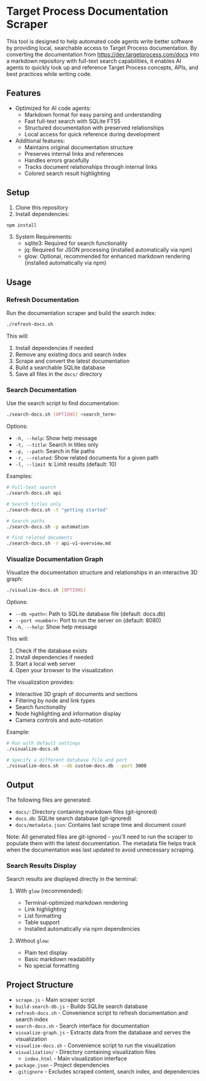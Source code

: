 # Target Process Documentation Scraper

This tool is designed to help automated code agents write better software by providing local, searchable access to Target Process documentation. By converting the documentation from https://dev.targetprocess.com/docs into a markdown repository with full-text search capabilities, it enables AI agents to quickly look up and reference Target Process concepts, APIs, and best practices while writing code.

## Features

- Optimized for AI code agents:
  - Markdown format for easy parsing and understanding
  - Fast full-text search with SQLite FTS5
  - Structured documentation with preserved relationships
  - Local access for quick reference during development
- Additional features:
  - Maintains original documentation structure
  - Preserves internal links and references
  - Handles errors gracefully
  - Tracks document relationships through internal links
  - Colored search result highlighting

## Setup

1. Clone this repository
2. Install dependencies:
```bash
npm install
```
3. System Requirements:
   - sqlite3: Required for search functionality
   - jq: Required for JSON processing (installed automatically via npm)
   - glow: Optional, recommended for enhanced markdown rendering (installed automatically via npm)

## Usage

### Refresh Documentation

Run the documentation scraper and build the search index:
```bash
./refresh-docs.sh
```

This will:
1. Install dependencies if needed
2. Remove any existing docs and search index
3. Scrape and convert the latest documentation
4. Build a searchable SQLite database
5. Save all files in the `docs/` directory

### Search Documentation

Use the search script to find documentation:
```bash
./search-docs.sh [OPTIONS] <search_term>
```

Options:
- `-h, --help`: Show help message
- `-t, --title`: Search in titles only
- `-p, --path`: Search in file paths
- `-r, --related`: Show related documents for a given path
- `-l, --limit N`: Limit results (default: 10)

Examples:
```bash
# Full-text search
./search-docs.sh api

# Search titles only
./search-docs.sh -t "getting started"

# Search paths
./search-docs.sh -p automation

# Find related documents
./search-docs.sh -r api-v1-overview.md
```

### Visualize Documentation Graph

Visualize the documentation structure and relationships in an interactive 3D graph:
```bash
./visualize-docs.sh [OPTIONS]
```

Options:
- `--db <path>`: Path to SQLite database file (default: docs.db)
- `--port <number>`: Port to run the server on (default: 8080)
- `-h, --help`: Show help message

This will:
1. Check if the database exists
2. Install dependencies if needed
3. Start a local web server
4. Open your browser to the visualization

The visualization provides:
- Interactive 3D graph of documents and sections
- Filtering by node and link types
- Search functionality
- Node highlighting and information display
- Camera controls and auto-rotation

Example:
```bash
# Run with default settings
./visualize-docs.sh

# Specify a different database file and port
./visualize-docs.sh --db custom-docs.db --port 3000
```

## Output

The following files are generated:
- `docs/`: Directory containing markdown files (git-ignored)
- `docs.db`: SQLite search database (git-ignored)
- `docs/metadata.json`: Contains last scrape time and document count

Note: All generated files are git-ignored - you'll need to run the scraper to populate them with the latest documentation. The metadata file helps track when the documentation was last updated to avoid unnecessary scraping.

### Search Results Display

Search results are displayed directly in the terminal:

1. With `glow` (recommended):
   - Terminal-optimized markdown rendering
   - Link highlighting
   - List formatting
   - Table support
   - Installed automatically via npm dependencies

2. Without `glow`:
   - Plain text display
   - Basic markdown readability
   - No special formatting

## Project Structure

- `scrape.js` - Main scraper script
- `build-search-db.js` - Builds SQLite search database
- `refresh-docs.sh` - Convenience script to refresh documentation and search index
- `search-docs.sh` - Search interface for documentation
- `visualize-graph.js` - Extracts data from the database and serves the visualization
- `visualize-docs.sh` - Convenience script to run the visualization
- `visualization/` - Directory containing visualization files
  - `index.html` - Main visualization interface
- `package.json` - Project dependencies
- `.gitignore` - Excludes scraped content, search index, and dependencies

